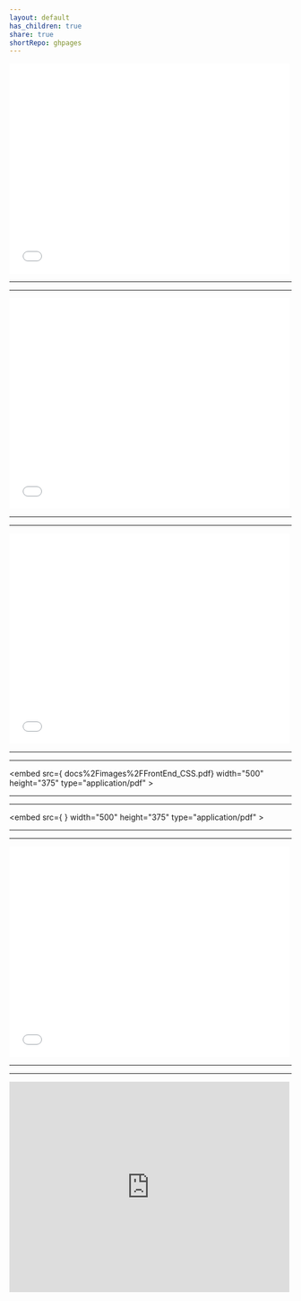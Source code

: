 ```yaml
---
layout: default
has_children: true
share: true
shortRepo: ghpages  
---
```



<embed src="./FrontEnd_CSS.pdf" width="500" height="375"
type="application/pdf">

---
***

<embed src="/docs/images/FrontEnd_CSS.pdf" width="500" height="375"
type="application/pdf">

---
***

<embed src="./docs/images/FrontEnd_CSS.pdf" width="500" height="375"
type="application/pdf">


---
***

<embed src={ docs%2Fimages%2FFrontEnd_CSS.pdf} width="500" height="375" type="application/pdf" ></embed>

---
***

<embed src={[](FrontEnd_CSS.pdf) } width="500" height="375" type="application/pdf" ></embed>


---
***

<embed src={[](docs%2Fimages%2FFrontEnd_CSS.pdf)} width="500" height="375" type="application/pdf" ></embed>

---
***

<embed src="https://drive.google.com/viewerng/viewer?embedded=true&url=./docs/images/FrontEnd_CSS.pdf" width="500" height="375">
